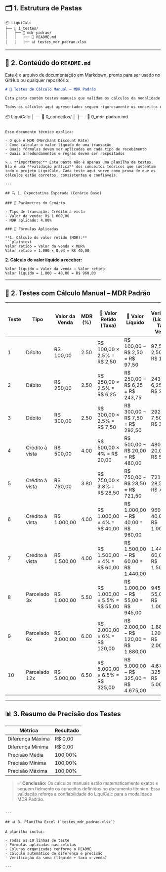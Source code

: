
## 🗂️ 1. Estrutura de Pastas

```
📦 LiquiCalc
├── 📁 1_testes/
│   ├── 📁 mdr-padrao/
│   │   ├── 📄 README.md
│   │   ├── 📊 testes_mdr_padrao.xlsx
```

---

## 📄 2. Conteúdo do `README.md`

Este é o arquivo de documentação em Markdown, pronto para ser usado no GitHub ou qualquer repositório:

```markdown
# 🧪 Testes de Cálculo Manual – MDR Padrão

Esta pasta contém testes manuais que validam os cálculos da modalidade **MDR Padrão** utilizados no projeto **LiquiCalc**.

Todos os cálculos aqui apresentados seguem rigorosamente os conceitos definidos em:

```
📦 LiquiCalc
├── 📁 0_conceitos/
│   ├── 📄 0_mdr-padrao.md
```

Esse documento técnico explica:

- O que é MDR (Merchant Discount Rate)  
- Como calcular o valor líquido de uma transação  
- Quais fórmulas devem ser aplicadas em cada tipo de recebimento  
- Quais arredondamentos e regras devem ser respeitados

> ⚠️ **Importante:** Esta pasta não é apenas uma planilha de testes. Ela é uma **validação prática** dos conceitos teóricos que sustentam todo o projeto LiquiCalc. Cada teste aqui serve como prova de que os cálculos estão corretos, consistentes e confiáveis.

---

## 🔍 1. Expectativa Esperada (Cenário Base)

### 🧾 Parâmetros do Cenário

- Tipo de transação: Crédito à vista  
- Valor da venda: R$ 1.000,00  
- MDR aplicado: 4.00%

### 🧮 Fórmulas Aplicadas

**1. Cálculo do valor retido (MDR):**  
```plaintext
Valor retido = Valor da venda × MDR%
Valor retido = 1.000 × 0,04 = R$ 40,00
```

**2. Cálculo do valor líquido a receber:**  
```plaintext
Valor líquido = Valor da venda − Valor retido
Valor líquido = 1.000 − 40,00 = R$ 960,00
```

---

## 🔢 2. Testes com Cálculo Manual – MDR Padrão

| Teste | Tipo | Valor da Venda | MDR (%) | 🧮 Valor Retido (Taxa) | 🧮 Valor Líquido | ✅ Verificação (Líquido + Taxa = Venda?) | Diferença | Precisão |
|-------|------|----------------|---------|------------------------|------------------|------------------------------------------|------------|----------|
| 1 | Débito | R$ 100,00 | 2.50 | R$ 100,00 × 2.5% = R$ 2,50 | R$ 100,00 − R$ 2,50 = R$ 97,50 | 97,50 + 2,50 = ✅ R$ 100,00 | R$ 0,00 | 100,00% |
| 2 | Débito | R$ 250,00 | 2.50 | R$ 250,00 × 2.5% = R$ 6,25 | R$ 250,00 − R$ 6,25 = R$ 243,75 | 243,75 + 6,25 = ✅ R$ 250,00 | R$ 0,00 | 100,00% |
| 3 | Débito | R$ 300,00 | 2.50 | R$ 300,00 × 2.5% = R$ 7,50 | R$ 300,00 − R$ 7,50 = R$ 292,50 | 292,50 + 7,50 = ✅ R$ 300,00 | R$ 0,00 | 100,00% |
| 4 | Crédito à vista | R$ 500,00 | 4.00 | R$ 500,00 × 4% = R$ 20,00 | R$ 500,00 − R$ 20,00 = R$ 480,00 | 480,00 + 20,00 = ✅ R$ 500,00 | R$ 0,00 | 100,00% |
| 5 | Crédito à vista | R$ 750,00 | 3.80 | R$ 750,00 × 3.8% = R$ 28,50 | R$ 750,00 − R$ 28,50 = R$ 721,50 | 721,50 + 28,50 = ✅ R$ 750,00 | R$ 0,00 | 100,00% |
| 6 | Crédito à vista | R$ 1.000,00 | 4.00 | R$ 1.000,00 × 4% = R$ 40,00 | R$ 1.000,00 − R$ 40,00 = R$ 960,00 | 960,00 + 40,00 = ✅ R$ 1.000,00 | R$ 0,00 | 100,00% |
| 7 | Crédito à vista | R$ 1.500,00 | 4.00 | R$ 1.500,00 × 4% = R$ 60,00 | R$ 1.500,00 − R$ 60,00 = R$ 1.440,00 | 1.440,00 + 60,00 = ✅ R$ 1.500,00 | R$ 0,00 | 100,00% |
| 8 | Parcelado 3x | R$ 1.000,00 | 5.50 | R$ 1.000,00 × 5.5% = R$ 55,00 | R$ 1.000,00 − R$ 55,00 = R$ 945,00 | 945,00 + 55,00 = ✅ R$ 1.000,00 | R$ 0,00 | 100,00% |
| 9 | Parcelado 6x | R$ 2.000,00 | 6.00 | R$ 2.000,00 × 6% = R$ 120,00 | R$ 2.000,00 − R$ 120,00 = R$ 1.880,00 | 1.880,00 + 120,00 = ✅ R$ 2.000,00 | R$ 0,00 | 100,00% |
| 10 | Parcelado 12x | R$ 5.000,00 | 6.50 | R$ 5.000,00 × 6.5% = R$ 325,00 | R$ 5.000,00 − R$ 325,00 = R$ 4.675,00 | 4.675,00 + 325,00 = ✅ R$ 5.000,00 | R$ 0,00 | 100,00% |

---

## 📊 3. Resumo de Precisão dos Testes

| Métrica               | Resultado     |
|-----------------------|---------------|
| Diferença Máxima      | R$ 0,00       |
| Diferença Mínima      | R$ 0,00       |
| Precisão Média        | 100,00%       |
| Precisão Mínima       | 100,00%       |
| Precisão Máxima       | 100,00%       |

> ✅ **Conclusão:** Os cálculos manuais estão matematicamente exatos e seguem fielmente os conceitos definidos no documento técnico. Essa validação reforça a confiabilidade do LiquiCalc para a modalidade MDR Padrão.
```

---

## 📊 3. Planilha Excel (`testes_mdr_padrao.xlsx`)

A planilha inclui:

- Todas as 10 linhas de teste
- Fórmulas aplicadas nas células
- Colunas organizadas conforme o README
- Cálculo automático de diferença e precisão
- Verificação da soma (líquido + taxa = venda)

---
